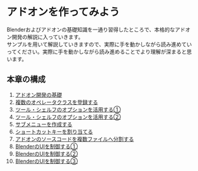 <div id="ch_title_img_2"></div>

<div id="ch_title_text"></div>

# アドオンを作ってみよう

<div id="ch_body"></div>

Blenderおよびアドオンの基礎知識を一通り習得したところで、本格的なアドオン開発の解説に入っていきます。  
サンプルを用いて解説していきますので、実際に手を動かしながら読み進めていってください。実際に手を動かしながら読み進めることでより理解が深まると思います。

<div id="space_chapter_2"></div>

<div id="ch_toc_title"></div>

## 本章の構成

<div id="ch_toc"></div>

1. [アドオン開発の基礎](01_Basic_of_Add-on_Development.md)
2. [複数のオペレータクラスを登録する](02_Register_Multiple_Operation_Classes.md)
3. [ツール・シェルフのオプションを活用する①](03_Use_Property_on_Tool_Shelf_1.md)
4. [ツール・シェルフのオプションを活用する②](04_Use_Property_on_Tool_Shelf_2.md)
5. [サブメニューを作成する](05_Create_Sub-menu.md)
6. [ショートカットキーを割り当てる](06_Allocate_Shortcut_Keys.md)
7. [アドオンのソースコードを複数ファイルへ分割する](07_Divide_Add-on_Source_into_Multiple_Files.md)
8. [BlenderのUIを制御する①](08_Control_Blender_UI_1.md)
9. [BlenderのUIを制御する②](09_Control_Blender_UI_2.md)
10. [BlenderのUIを制御する③](10_Control_Blender_UI_3.md)
